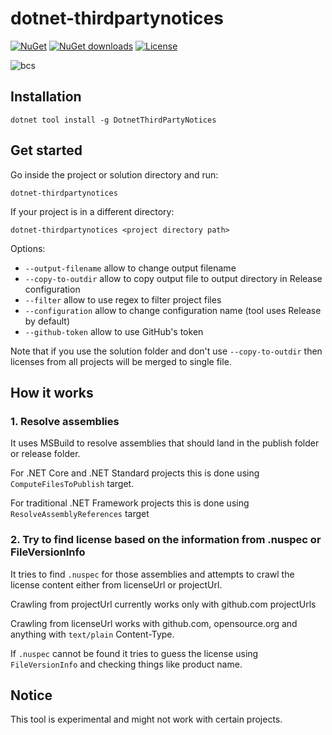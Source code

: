 # dotnet-thirdpartynotices

[![NuGet](https://img.shields.io/nuget/v/DotnetThirdPartyNotices.svg)](https://www.nuget.org/packages/DotnetThirdPartyNotices/)
[![NuGet downloads](https://img.shields.io/nuget/dt/DotnetThirdPartyNotices.svg)](https://www.nuget.org/packages/DotnetThirdPartyNotices/)
[![License](https://img.shields.io/badge/license-MIT-green.svg)](https://github.com/bugproof/DotnetThirdPartyNotices/blob/master/LICENSE)

![bcs](https://i.giphy.com/media/giFr1HNq8p5gOQ3nCv/200.gif)

## Installation

```
dotnet tool install -g DotnetThirdPartyNotices
```

## Get started

Go inside the project or solution directory and run:

```
dotnet-thirdpartynotices
```

If your project is in a different directory:

```
dotnet-thirdpartynotices <project directory path>
```

Options:

- `--output-filename` allow to change output filename
- `--copy-to-outdir` allow to copy output file to output directory in Release configuration
- `--filter` allow to use regex to filter project files
- `--configuration` allow to change configuration name (tool uses Release by default)
- `--github-token` allow to use GitHub's token

Note that if you use the solution folder and don't use `--copy-to-outdir` then licenses from all projects will be merged to single file.

## How it works

### 1. Resolve assemblies

It uses MSBuild to resolve assemblies that should land in the publish folder or release folder. 

For .NET Core and .NET Standard projects this is done using `ComputeFilesToPublish` target. 

For traditional .NET Framework projects this is done using `ResolveAssemblyReferences` target

### 2. Try to find license based on the information from .nuspec or FileVersionInfo

It tries to find `.nuspec` for those assemblies and attempts to crawl the license content either from licenseUrl or projectUrl. 

Crawling from projectUrl currently works only with github.com projectUrls

Crawling from licenseUrl works with github.com, opensource.org and anything with `text/plain` Content-Type.

If `.nuspec` cannot be found it tries to guess the license using `FileVersionInfo` and checking things like product name.

## Notice

This tool is experimental and might not work with certain projects.
